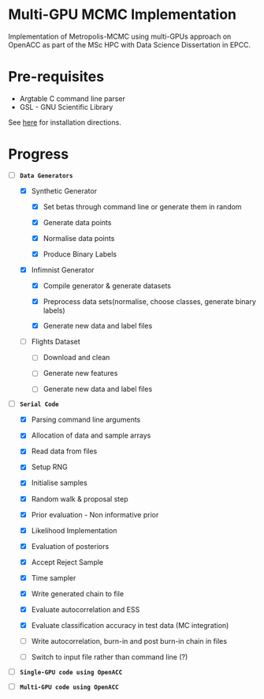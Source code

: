 # Multi-GPU MCMC Implementation
Implementation of Metropolis-MCMC using multi-GPUs approach on OpenACC as part of the MSc HPC with Data Science Dissertation in EPCC.

# Pre-requisites

- Argtable C command line parser
- GSL - GNU Scientific Library

See [here](./docs/installations/install.md) for installation directions.

# Progress

- [ ] **`Data Generators`**

  * [X] Synthetic Generator

    * [X] Set betas through command line or generate them in random

    * [X] Generate data points

    * [X] Normalise data points

    * [X] Produce Binary Labels

  * [X] Infimnist Generator

    * [X] Compile generator & generate datasets

    * [X] Preprocess data sets(normalise, choose classes, generate binary labels)

    * [X] Generate new data and label files

  * [ ] Flights Dataset

    * [ ] Download and clean

    * [ ] Generate new features

    * [ ] Generate new data and label files

- [ ] **`Serial Code`**
  * [X] Parsing command line arguments

  * [X] Allocation of data and sample arrays

  * [X] Read data from files

  * [X] Setup RNG

  * [X] Initialise samples

  * [X] Random walk & proposal step

  * [X] Prior evaluation - Non informative prior

  * [X] Likelihood Implementation

  * [X] Evaluation of posteriors

  * [X] Accept Reject Sample

  * [X] Time sampler

  * [X] Write generated chain to file

  * [X] Evaluate autocorrelation and ESS

  * [X] Evaluate classification accuracy in test data (MC integration)

  * [ ] Write autocorrelation, burn-in and post burn-in chain in files

  * [ ] Switch to input file rather than command line (?)


- [ ] **`Single-GPU code using OpenACC`**

- [ ] **`Multi-GPU code using OpenACC`**
